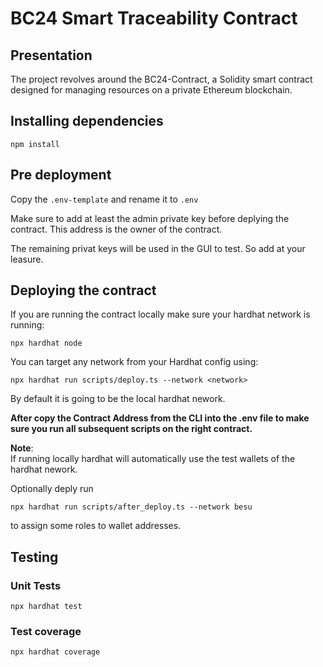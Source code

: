 # BC24 Smart Traceability Contract

## Presentation

The project revolves around the BC24-Contract, a Solidity smart contract designed for managing resources on a private Ethereum blockchain.


## Installing dependencies

```
npm install
```

## Pre deployment

Copy the `.env-template` and rename it to `.env`

Make sure to add at least the admin private key before deplying the contract.
This address is the owner of the contract.

The remaining privat keys will be used in the GUI to test. So add at your leasure.

## Deploying the contract

If you are running the contract locally make sure your hardhat network is running:

```
npx hardhat node
```

You can target any network from your Hardhat config using:

```
npx hardhat run scripts/deploy.ts --network <network>
```

By default it is going to be the local hardhat nework.

**After copy the Contract Address from the CLI into the .env file to make sure you run all subsequent scripts on the right contract.**

**Note**:  
If running locally hardhat will automatically use the test wallets of the hardhat nework.



Optionally deply run

```
npx hardhat run scripts/after_deploy.ts --network besu
```

to assign some roles to wallet addresses.

## Testing

### Unit Tests

```
npx hardhat test
```

### Test coverage

```
npx hardhat coverage
```
